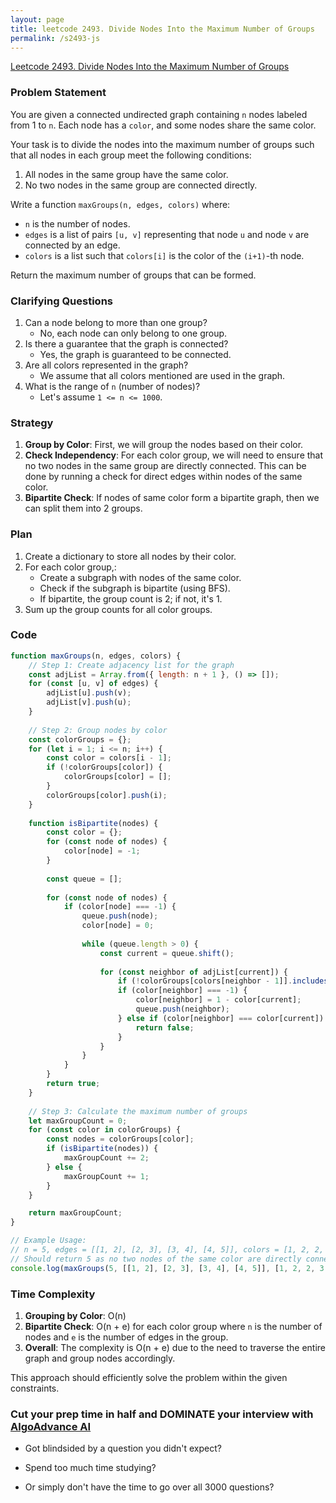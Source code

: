 ```yaml
---
layout: page
title: leetcode 2493. Divide Nodes Into the Maximum Number of Groups
permalink: /s2493-js
---
```

[Leetcode 2493. Divide Nodes Into the Maximum Number of Groups](https://algoadvance.github.io/algoadvance/l2493)
### Problem Statement

You are given a connected undirected graph containing `n` nodes labeled from 1 to `n`. Each node has a `color`, and some nodes share the same color. 

Your task is to divide the nodes into the maximum number of groups such that all nodes in each group meet the following conditions:
1. All nodes in the same group have the same color.
2. No two nodes in the same group are connected directly.

Write a function `maxGroups(n, edges, colors)` where:
- `n` is the number of nodes.
- `edges` is a list of pairs `[u, v]` representing that node `u` and node `v` are connected by an edge.
- `colors` is a list such that `colors[i]` is the color of the `(i+1)`-th node.

Return the maximum number of groups that can be formed.

### Clarifying Questions

1. Can a node belong to more than one group?
    - No, each node can only belong to one group.
2. Is there a guarantee that the graph is connected?
    - Yes, the graph is guaranteed to be connected.
3. Are all colors represented in the graph?
    - We assume that all colors mentioned are used in the graph.
4. What is the range of `n` (number of nodes)?
    - Let's assume `1 <= n <= 1000`.

### Strategy

1. **Group by Color**: First, we will group the nodes based on their color.
2. **Check Independency**: For each color group, we will need to ensure that no two nodes in the same group are directly connected. This can be done by running a check for direct edges within nodes of the same color.
3. **Bipartite Check**: If nodes of same color form a bipartite graph, then we can split them into 2 groups.

### Plan

1. Create a dictionary to store all nodes by their color.
2. For each color group,:
   - Create a subgraph with nodes of the same color.
   - Check if the subgraph is bipartite (using BFS).
   - If bipartite, the group count is 2; if not, it's 1.
3. Sum up the group counts for all color groups.

### Code

```javascript
function maxGroups(n, edges, colors) {
    // Step 1: Create adjacency list for the graph
    const adjList = Array.from({ length: n + 1 }, () => []);
    for (const [u, v] of edges) {
        adjList[u].push(v);
        adjList[v].push(u);
    }
    
    // Step 2: Group nodes by color
    const colorGroups = {};
    for (let i = 1; i <= n; i++) {
        const color = colors[i - 1];
        if (!colorGroups[color]) {
            colorGroups[color] = [];
        }
        colorGroups[color].push(i);
    }
    
    function isBipartite(nodes) {
        const color = {};
        for (const node of nodes) {
            color[node] = -1;
        }
        
        const queue = [];
        
        for (const node of nodes) {
            if (color[node] === -1) {
                queue.push(node);
                color[node] = 0;
                
                while (queue.length > 0) {
                    const current = queue.shift();
                    
                    for (const neighbor of adjList[current]) {
                        if (!colorGroups[colors[neighbor - 1]].includes(neighbor)) continue; // Neighbor must be in the same color group
                        if (color[neighbor] === -1) {
                            color[neighbor] = 1 - color[current];
                            queue.push(neighbor);
                        } else if (color[neighbor] === color[current]) {
                            return false;
                        }
                    }
                }
            }
        }
        return true;
    }
    
    // Step 3: Calculate the maximum number of groups
    let maxGroupCount = 0;
    for (const color in colorGroups) {
        const nodes = colorGroups[color];
        if (isBipartite(nodes)) {
            maxGroupCount += 2;
        } else {
            maxGroupCount += 1;
        }
    }

    return maxGroupCount;
}

// Example Usage:
// n = 5, edges = [[1, 2], [2, 3], [3, 4], [4, 5]], colors = [1, 2, 2, 3, 3]
// Should return 5 as no two nodes of the same color are directly connected.
console.log(maxGroups(5, [[1, 2], [2, 3], [3, 4], [4, 5]], [1, 2, 2, 3, 3]));
```

### Time Complexity
1. **Grouping by Color**: O(n)
2. **Bipartite Check**: O(n + e) for each color group where `n` is the number of nodes and `e` is the number of edges in the group.
3. **Overall**: The complexity is O(n + e) due to the need to traverse the entire graph and group nodes accordingly.

This approach should efficiently solve the problem within the given constraints.


### Cut your prep time in half and DOMINATE your interview with [AlgoAdvance AI](https://algoAdvance.com)

- Got blindsided by a question you didn't expect?

- Spend too much time studying?

- Or simply don't have the time to go over all 3000 questions?

